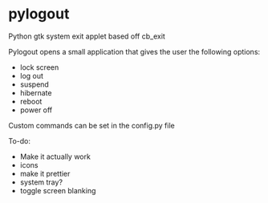 # pylogout

Python gtk system exit applet based off cb\_exit

Pylogout opens a small application that gives the user the following options:

* lock screen
* log out
* suspend
* hibernate
* reboot
* power off

Custom commands can be set in the config.py file

To-do:

* Make it actually work
* icons
* make it prettier
* system tray?
* toggle screen blanking
